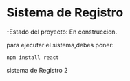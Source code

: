 <h1> Sistema de Registro</h1>

-Estado del proyecto: En construccion.

para ejecutar el sistema,debes poner:

```npm install react```

sistema de Registro 2
